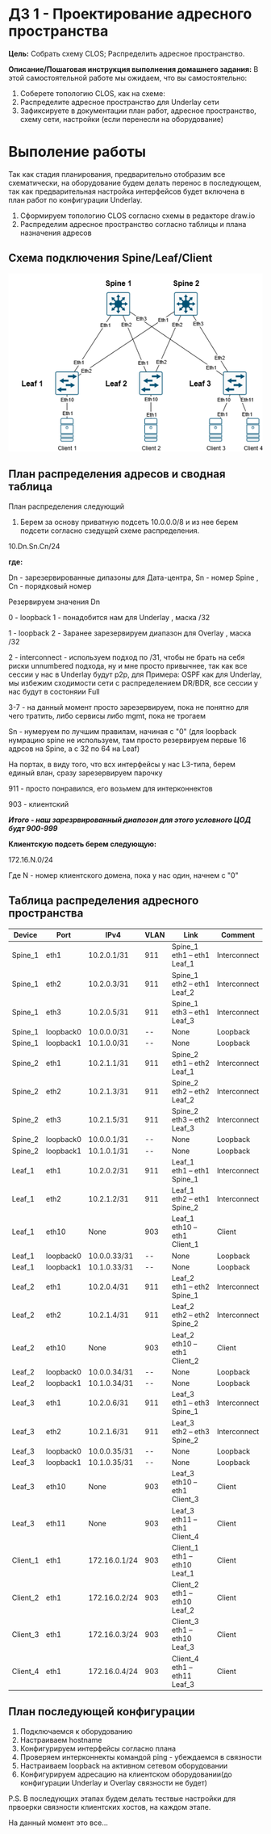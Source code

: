 # ДЗ 1 - Проектирование адресного пространства

**Цель:**
Собрать схему CLOS;
Распределить адресное пространство.


**Описание/Пошаговая инструкция выполнения домашнего задания:**
В этой самостоятельной работе мы ожидаем, что вы самостоятельно:

1. Соберете топологию CLOS, как на схеме: 
2. Распределите адресное пространство для Underlay сети
3. Зафиксируете в документации план работ, адресное пространство, схему сети, настройки (если перенесли на оборудование)

# Выполение работы

Так как стадия планирования, предварительно отобразим все схематически, на оборудование будем делать перенос в последующем, так как предварительная настройка интерфейсов будет включена в план работ по конфигурации Underlay.

1. Сформируем топологию CLOS согласно схемы в редакторе draw.io
2. Распределим адресное пространство согласно таблицы и плана назначения адресов

## Схема подключения Spine/Leaf/Client

![Lab1_scheme.png](Lab1_scheme.png)

## План распределения адресов и сводная таблица

План распределения следующий
1. Берем за основу приватную подсеть 10.0.0.0/8 и из нее берем подсети согласно сзедущей схеме распределения.

10.Dn.Sn.Cn/24

**где:**

Dn - зарезервированные дипазоны для Дата-центра, Sn - номер Spine , Сn - порядковый номер

Резервируем значения Dn

0 - loopback 1 - понадобится нам для Underlay , маска /32

1 - loopback 2 - Заранее зарезервируем диапазон для Overlay , маска /32

2 - interconnect - используем подход по /31, чтобы не брать на себя риски unnumbered подхода, ну и мне просто привычнее, так как все сессии у нас в Underlay будут p2p, для Примера: OSPF как для Underlay, мы избежим сходимости сети с распределением DR/BDR, все сессии у нас будут в состоняии Full

3-7 - на данный момент просто зарезервируем, пока не понятно для чего тратить, либо сервисы либо mgmt, пока не трогаем

Sn - нумеруем по лучшим правилам, начиная с "0" (для loopback нумрацию spine не используем, там просто резервируем первые 16 адрсов на Spine, а с 32 по 64 на Leaf) 

На портах, в виду того, что всх интерфейсы у нас L3-типа, берем единый влан, сразу зарезервируем парочку

911 - просто понравился, его возьмем для интерконнектов

903 - клиентский


***Итого - наш зарезрвированный диапозон для этого условного ЦОД будт 900-999***

**Клиентскую подсеть берем следующую:**

172.16.N.0/24

Где N - номер клиентского домена, пока у нас один, начнем с "0"

## Таблица распределения адресного пространства

|Device  |Port     |IPv4                               |VLAN|Link                           |Comment         |
|--------|---------|-----------------------------------|----|-------------------------------|----------------|
|Spine_1 |eth1     |  10.2.0.1/31                      |911  |Spine_1 eth1 – eth1 Leaf_1    |  Interconnect  |
|Spine_1 |eth2     |  10.2.0.3/31                      |911  |Spine_1 eth2 – eth1 Leaf_2    |  Interconnect  |
|Spine_1 |eth3     |  10.2.0.5/31                      |911  |Spine_1 eth3 – eth1 Leaf_3    |  Interconnect  |
|Spine_1 |loopback0|  10.0.0.0/31                      | --  | None                         |  Loopback      |
|Spine_1 |loopback1|  10.1.0.0/31                      | --  | None                         |  Loopback      |
|Spine_2 |eth1     |  10.2.1.1/31                      |911  |Spine_2 eth1 – eth2 Leaf_1    |  Interconnect  |
|Spine_2 |eth2     |  10.2.1.3/31                      |911  |Spine_2 eth2 – eth2 Leaf_2    |  Interconnect  |
|Spine_2 |eth3     |  10.2.1.5/31                      |911  |Spine_2 eth3 – eth2 Leaf_3    |  Interconnect  |
|Spine_2 |loopback0|  10.0.0.1/31                      | --  | None                         |  Loopback      |
|Spine_2 |loopback1|  10.1.0.1/31                      | --  | None                         |  Loopback      |
|Leaf_1  |eth1     |  10.2.0.2/31                      |911  |Leaf_1 eth1 – eth1 Spine_1    |  Interconnect  |
|Leaf_1  |eth2     |  10.2.1.2/31                      |911  |Leaf_1 eth2 – eth1 Spine_2    |  Interconnect  |
|Leaf_1  |eth10    |  None                             |903  |Leaf_1 eth10 – eth1 Client_1  |  Client        |
|Leaf_1  |loopback0|  10.0.0.33/31                     | --  | None                         |  Loopback      |
|Leaf_1  |loopback1|  10.1.0.33/31                     | --  | None                         |  Loopback      |
|Leaf_2  |eth1     |  10.2.0.4/31                      |911  |Leaf_2 eth1 – eth2 Spine_1    |  Interconnect  |
|Leaf_2  |eth2     |  10.2.1.4/31                      |911  |Leaf_2 eth2 – eth2 Spine_2    |  Interconnect  |
|Leaf_2  |eth10    |  None                             |903  |Leaf_2 eth10 – eth1 Client_2  |  Client        |
|Leaf_2  |loopback0|  10.0.0.34/31                     | --  | None                         |  Loopback      |
|Leaf_2  |loopback1|  10.1.0.34/31                     | --  | None                         |  Loopback      |
|Leaf_3  |eth1     |  10.2.0.6/31                      |911  |Leaf_3 eth1 – eth3 Spine_1    |  Interconnect  |
|Leaf_3  |eth2     |  10.2.1.6/31                      |911  |Leaf_3 eth2 – eth3 Spine_2    |  Interconnect  |
|Leaf_3  |loopback0|  10.0.0.35/31                     | --  | None                         |  Loopback      |
|Leaf_3  |loopback1|  10.1.0.35/31                     | --  | None                         |  Loopback      |
|Leaf_3  |eth10    |  None                             |903  |Leaf_3 eth10 – eth1 Client_3  |  Client        |
|Leaf_3  |eth11    |  None                             |903  |Leaf_3 eth11 – eth1 Client_4  |  Client        |
|Client_1  |eth1     |  172.16.0.1/24                  |903  |Client_1 eth1 – eth10 Leaf_1  |  Client        |
|Client_2  |eth1     |  172.16.0.2/24                  |903  |Client_2 eth1 – eth10 Leaf_2  |  Client        |
|Client_3  |eth1     |  172.16.0.3/24                  |903  |Client_3 eth1 – eth10 Leaf_3  |  Client        |
|Client_4  |eth1     |  172.16.0.4/24                  |903  |Client_4 eth1 – eth11 Leaf_3  |  Client        |

## План последующей конфигурации

1. Подключаемся к оборудованию
2. Настраиваем hostname
3. Конфигурируем интерфейсы согласно плана
4. Проверяем интерконнекты командой ping - убеждаемся в связности
5. Настраиваем loopbaсk на активном сетевом оборудовании
6. Конфигурируем адресацию на клиентском оборудовании(до конфигурации Underlay и Overlay связности не будет)

P.S. В последующих этапах будем делать тествые настройки для првоерки связности клиентских хостов, на каждом этапе.

На данный момент это все... 
